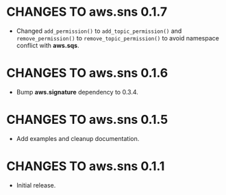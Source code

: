 # CHANGES TO aws.sns 0.1.7

* Changed `add_permission()` to `add_topic_permission()` and `remove_permission()` to `remove_topic_permission()` to avoid namespace conflict with **aws.sqs**.

# CHANGES TO aws.sns 0.1.6

* Bump **aws.signature** dependency to 0.3.4.

# CHANGES TO aws.sns 0.1.5

* Add examples and cleanup documentation.

# CHANGES TO aws.sns 0.1.1

* Initial release.
